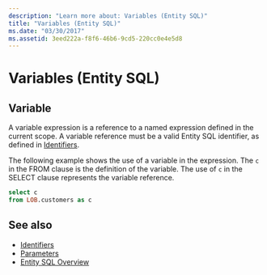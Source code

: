 ```yaml
---
description: "Learn more about: Variables (Entity SQL)"
title: "Variables (Entity SQL)"
ms.date: "03/30/2017"
ms.assetid: 3eed222a-f8f6-46b6-9cd5-220cc0e4e5d8
---
```

# Variables (Entity SQL)

## Variable

 A variable expression is a reference to a named expression defined in the current scope. A variable reference must be a valid Entity SQL identifier, as defined in [Identifiers](identifiers-entity-sql.md).

 The following example shows the use of a variable in the expression. The `c` in the FROM clause is the definition of the variable. The use of `c` in the SELECT clause represents the variable reference.

```sql
select c
from LOB.customers as c
```

## See also

- [Identifiers](identifiers-entity-sql.md)
- [Parameters](parameters-entity-sql.md)
- [Entity SQL Overview](entity-sql-overview.md)
